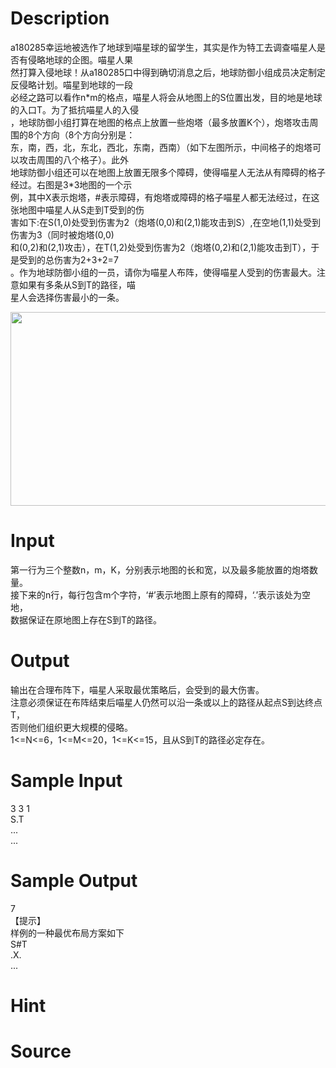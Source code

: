 
# Description

<div class="content"><div>a180285幸运地被选作了地球到喵星球的留学生，其实是作为特工去调查喵星人是否有侵略地球的企图。喵星人果</div>
<div>然打算入侵地球！从a180285口中得到确切消息之后，地球防御小组成员决定制定反侵略计划。喵星到地球的一段</div>
<div>必经之路可以看作n*m的格点，喵星人将会从地图上的S位置出发，目的地是地球的入口T。为了抵抗喵星人的入侵</div>
<div>，地球防御小组打算在地图的格点上放置一些炮塔（最多放置K个），炮塔攻击周围的8个方向（8个方向分别是：</div>
<div>东，南，西，北，东北，西北，东南，西南）（如下左图所示，中间格子的炮塔可以攻击周围的八个格子）。此外</div>
<div>地球防御小组还可以在地图上放置无限多个障碍，使得喵星人无法从有障碍的格子经过。右图是3*3地图的一个示</div>
<div>例，其中X表示炮塔，#表示障碍，有炮塔或障碍的格子喵星人都无法经过，在这张地图中喵星人从S走到T受到的伤</div>
<div>害如下:在S(1,0)处受到伤害为2（炮塔(0,0)和(2,1)能攻击到S）,在空地(1,1)处受到伤害为3（同时被炮塔(0,0)</div>
<div>和(0,2)和(2,1)攻击），在T(1,2)处受到伤害为2（炮塔(0,2)和(2,1)能攻击到T），于是受到的总伤害为2+3+2=7</div>
<div>。作为地球防御小组的一员，请你为喵星人布阵，使得喵星人受到的伤害最大。注意如果有多条从S到T的路径，喵</div>
<div>星人会选择伤害最小的一条。</div>
<p><span style="font-size: medium"><img height="310" width="656" alt="" src="source/bzoj/2755/img/aHR0cHM6Ly9seWRzeS5jb20vSnVkZ2VPbmxpbmUvdXBsb2FkLzIwMTIwNC8xMSgzKS5qcGc=.jpg"/></span></p></div>

# Input

<div class="content"><div>第一行为三个整数n，m，K，分别表示地图的长和宽，以及最多能放置的炮塔数量。 </div>
<div>接下来的n行，每行包含m个字符，‘#’表示地图上原有的障碍，‘.’表示该处为空地，</div>
<div>数据保证在原地图上存在S到T的路径。</div></div>

# Output

<div class="content"><div>输出在合理布阵下，喵星人采取最优策略后，会受到的最大伤害。 </div>
<div>注意必须保证在布阵结束后喵星人仍然可以沿一条或以上的路径从起点S到达终点T，</div>
<div>否则他们组织更大规模的侵略。 </div>
<div>1&lt;=N&lt;=6，1&lt;=M&lt;=20，1&lt;=K&lt;=15，且从S到T的路径必定存在。</div></div>

# Sample Input

<div class="content"><span class="sampledata">3 3 1<br/>
S.T<br/>
...<br/>
...</span></div>

# Sample Output

<div class="content"><span class="sampledata">7 <br/>
【提示】 <br/>
样例的一种最优布局方案如下 <br/>
S#T <br/>
.X. <br/>
... </span></div>

# Hint

<div class="content"><p></p></div>

# Source

<div class="content"><p><a href="problemset.php?search="></a></p></div>

